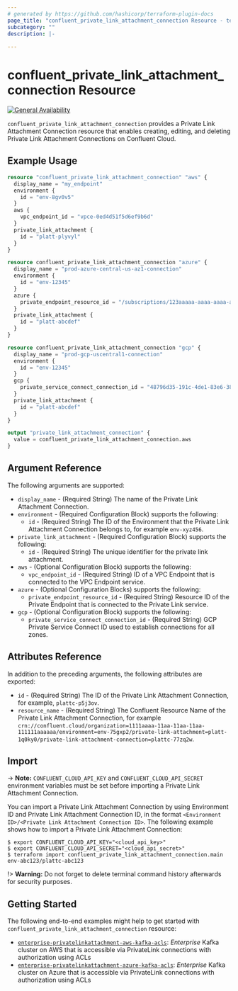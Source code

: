 ```yaml
---
# generated by https://github.com/hashicorp/terraform-plugin-docs
page_title: "confluent_private_link_attachment_connection Resource - terraform-provider-confluent"
subcategory: ""
description: |-
  
---
```


# confluent_private_link_attachment_connection Resource

[![General Availability](https://img.shields.io/badge/Lifecycle%20Stage-General%20Availability-%2345c6e8)](https://docs.confluent.io/cloud/current/api.html#section/Versioning/API-Lifecycle-Policy)

`confluent_private_link_attachment_connection` provides a Private Link Attachment Connection resource that enables creating, editing, and deleting Private Link Attachment Connections on Confluent Cloud.

## Example Usage

```terraform
resource "confluent_private_link_attachment_connection" "aws" {
  display_name = "my_endpoint"
  environment {
    id = "env-8gv0v5"
  }
  aws {
    vpc_endpoint_id = "vpce-0ed4d51f5d6ef9b6d"
  }
  private_link_attachment {
    id = "platt-plyvyl"
  }
}

resource confluent_private_link_attachment_connection "azure" {
  display_name = "prod-azure-central-us-az1-connection"
  environment {
    id = "env-12345"
  }
  azure {
    private_endpoint_resource_id = "/subscriptions/123aaaaa-aaaa-aaaa-aaaa-aaaaaaaaaaaa/resourceGroups/testvpc/providers/Microsoft.Network/privateEndpoints/pe-platt-abcdef-az1"
  }
  private_link_attachment {
    id = "platt-abcdef"
  }
}

resource confluent_private_link_attachment_connection "gcp" {
  display_name = "prod-gcp-uscentral1-connection"
  environment {
    id = "env-12345"
  }
  gcp {
    private_service_connect_connection_id = "48796d35-191c-4de1-83e6-3824517eaa1d"
  }
  private_link_attachment {
    id = "platt-abcdef"
  }
}

output "private_link_attachment_connection" {
  value = confluent_private_link_attachment_connection.aws
}
```

<!-- schema generated by tfplugindocs -->
## Argument Reference

The following arguments are supported:

- `display_name` - (Required String) The name of the Private Link Attachment Connection.
- `environment` - (Required Configuration Block) supports the following:
  - `id` - (Required String) The ID of the Environment that the Private Link Attachment Connection belongs to, for example `env-xyz456`.
- `private_link_attachment` - (Required Configuration Block) supports the following:
  - `id` - (Required String) The unique identifier for the private link attachment.
- `aws` - (Optional Configuration Block) supports the following:
  - `vpc_endpoint_id` - (Required String) ID of a VPC Endpoint that is connected to the VPC Endpoint service.
- `azure` - (Optional Configuration Blocks) supports the following:
  - `private_endpoint_resource_id` - (Required String) Resource ID of the Private Endpoint that is connected to the Private Link service.
- `gcp` - (Optional Configuration Block) supports the following:
  - `private_service_connect_connection_id` - (Required String) GCP Private Service Connect ID used to establish connections for all zones.

## Attributes Reference

In addition to the preceding arguments, the following attributes are exported:

- `id` - (Required String) The ID of the Private Link Attachment Connection, for example, `plattc-p5j3ov`.
- `resource_name` - (Required String) The Confluent Resource Name of the Private Link Attachment Connection, for example `crn://confluent.cloud/organization=1111aaaa-11aa-11aa-11aa-111111aaaaaa/environment=env-75gxp2/private-link-attachment=platt-1q0ky0/private-link-attachment-connection=plattc-77zq2w`.

## Import

-> **Note:** `CONFLUENT_CLOUD_API_KEY` and `CONFLUENT_CLOUD_API_SECRET` environment variables must be set before importing a Private Link Attachment Connection.

You can import a Private Link Attachment Connection by using Environment ID and Private Link Attachment Connection ID, in the format `<Environment ID>/<Private Link Attachment Connection ID>`. The following example shows how to import a Private Link Attachment Connection:

```shell
$ export CONFLUENT_CLOUD_API_KEY="<cloud_api_key>"
$ export CONFLUENT_CLOUD_API_SECRET="<cloud_api_secret>"
$ terraform import confluent_private_link_attachment_connection.main env-abc123/plattc-abc123
```

!> **Warning:** Do not forget to delete terminal command history afterwards for security purposes.

## Getting Started
The following end-to-end examples might help to get started with `confluent_private_link_attachment_connection` resource:
* [`enterprise-privatelinkattachment-aws-kafka-acls`](https://github.com/confluentinc/terraform-provider-confluent/tree/master/examples/configurations/enterprise-privatelinkattachment-aws-kafka-acls): _Enterprise_ Kafka cluster on AWS that is accessible via PrivateLink connections with authorization using ACLs
* [`enterprise-privatelinkattachment-azure-kafka-acls`](https://github.com/confluentinc/terraform-provider-confluent/tree/master/examples/configurations/enterprise-privatelinkattachment-azure-kafka-acls): _Enterprise_ Kafka cluster on Azure that is accessible via PrivateLink connections with authorization using ACLs
